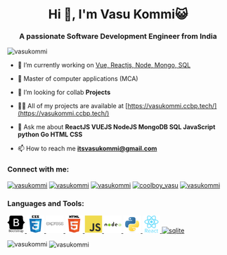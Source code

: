 <h1 align="center">Hi 👋, I'm Vasu Kommi😺</h1>
<h3 align="center">A passionate Software Development Engineer from India</h3>

<p align="left"> <img src="https://komarev.com/ghpvc/?username=vasukommi&label=Profile%20views&color=0e75b6&style=flat" alt="vasukommi" /> </p>

- 🔭 I’m currently working on [Vue, Reactjs, Node, Mongo, SQL](https://tastykitchen7.ccbp.tech/)

- 🌱 Master of computer applications (MCA)

- 👯 I’m looking for collab **Projects**

- 👨‍💻 All of my projects are available at [https://vasukommi.ccbp.tech/](https://vasukommi.ccbp.tech/)

- 💬 Ask me about **ReactJS VUEJS NodeJS MongoDB SQL JavaScript python Go HTML CSS**

- 📫 How to reach me **itsvasukommi@gmail.com**

<h3 align="left">Connect with me:</h3>
<p align="left">
<a href="https://twitter.com/vasukommi" target="blank"><img align="center" src="https://raw.githubusercontent.com/rahuldkjain/github-profile-readme-generator/master/src/images/icons/Social/twitter.svg" alt="vasukommi" height="30" width="40" /></a>
<a href="https://linkedin.com/in/vasukommi" target="blank"><img align="center" src="https://raw.githubusercontent.com/rahuldkjain/github-profile-readme-generator/master/src/images/icons/Social/linked-in-alt.svg" alt="vasukommi" height="30" width="40" /></a>
<a href="https://fb.com/vasukommi" target="blank"><img align="center" src="https://raw.githubusercontent.com/rahuldkjain/github-profile-readme-generator/master/src/images/icons/Social/facebook.svg" alt="vasukommi" height="30" width="40" /></a>
<a href="https://instagram.com/coolboy_vasu" target="blank"><img align="center" src="https://raw.githubusercontent.com/rahuldkjain/github-profile-readme-generator/master/src/images/icons/Social/instagram.svg" alt="coolboy_vasu" height="30" width="40" /></a>
<a href="https://dribbble.com/vasukommi" target="blank"><img align="center" src="https://raw.githubusercontent.com/rahuldkjain/github-profile-readme-generator/master/src/images/icons/Social/dribbble.svg" alt="vasukommi" height="30" width="40" /></a>
</p>

<h3 align="left">Languages and Tools:</h3>
<p align="left"> <a href="https://getbootstrap.com" target="_blank" rel="noreferrer"> <img src="https://raw.githubusercontent.com/devicons/devicon/master/icons/bootstrap/bootstrap-plain-wordmark.svg" alt="bootstrap" width="40" height="40"/> </a> <a href="https://www.w3schools.com/css/" target="_blank" rel="noreferrer"> <img src="https://raw.githubusercontent.com/devicons/devicon/master/icons/css3/css3-original-wordmark.svg" alt="css3" width="40" height="40"/> </a> <a href="https://expressjs.com" target="_blank" rel="noreferrer"> <img src="https://raw.githubusercontent.com/devicons/devicon/master/icons/express/express-original-wordmark.svg" alt="express" width="40" height="40"/> </a> <a href="https://www.w3.org/html/" target="_blank" rel="noreferrer"> <img src="https://raw.githubusercontent.com/devicons/devicon/master/icons/html5/html5-original-wordmark.svg" alt="html5" width="40" height="40"/> </a> <a href="https://developer.mozilla.org/en-US/docs/Web/JavaScript" target="_blank" rel="noreferrer"> <img src="https://raw.githubusercontent.com/devicons/devicon/master/icons/javascript/javascript-original.svg" alt="javascript" width="40" height="40"/> </a> <a href="https://nodejs.org" target="_blank" rel="noreferrer"> <img src="https://raw.githubusercontent.com/devicons/devicon/master/icons/nodejs/nodejs-original-wordmark.svg" alt="nodejs" width="40" height="40"/> </a> <a href="https://www.python.org" target="_blank" rel="noreferrer"> <img src="https://raw.githubusercontent.com/devicons/devicon/master/icons/python/python-original.svg" alt="python" width="40" height="40"/> </a> <a href="https://reactjs.org/" target="_blank" rel="noreferrer"> <img src="https://raw.githubusercontent.com/devicons/devicon/master/icons/react/react-original-wordmark.svg" alt="react" width="40" height="40"/> </a> <a href="https://www.sqlite.org/" target="_blank" rel="noreferrer"> <img src="https://www.vectorlogo.zone/logos/sqlite/sqlite-icon.svg" alt="sqlite" width="40" height="40"/> </a> </p>

<p><img align="left" src="https://github-readme-stats.vercel.app/api/top-langs?username=vasukommi&show_icons=true&locale=en&layout=compact" alt="vasukommi" /></p>

<p>&nbsp;<img align="center" src="https://github-readme-stats.vercel.app/api?username=vasukommi&show_icons=true&locale=en" alt="vasukommi" /></p>

<!---
Vasukommi/Vasukommi is a ✨ special ✨ repository because its `README.md` (this file) appears on your GitHub profile.
You can click the Preview link to take a look at your changes.
--->
